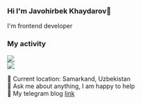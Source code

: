 ### Hi I'm Javohirbek Khaydarov👋

I'm frontend developer <br/>
### My activity 
![](https://github-readme-stats.vercel.app/api?username=javohirbekkhaydarov&count_private=true&show_icons=true&theme=react) <br/>
![](https://github-readme-stats.vercel.app/api/top-langs/?username=javohirbekkhaydarov&show_icons=true&theme=react)


📍   Current location: Samarkand, Uzbekistan  </br>
📝  Ask me about anything, I am happy to help </br>
📨  My telegram blog <a href="https://t.me/javohirbek_frontEnd">link</a>
